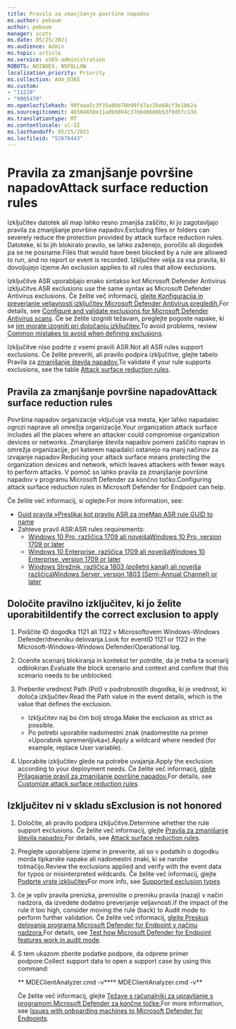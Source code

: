```yaml
---
title: Pravila za zmanjšanje površine napadov
ms.author: pebaum
author: pebaum
manager: scotv
ms.date: 05/25/2021
ms.audience: Admin
ms.topic: article
ms.service: o365-administration
ROBOTS: NOINDEX, NOFOLLOW
localization_priority: Priority
ms.collection: Adm_O365
ms.custom:
- "11228"
- "9005470"
ms.openlocfilehash: 99feaa5c3f35a0bb78b99f47ac2be88cf3e1b62a
ms.sourcegitcommit: 4b504650e11adb9894c37b6d8608b53f9d5fc13d
ms.translationtype: MT
ms.contentlocale: sl-SI
ms.lasthandoff: 05/25/2021
ms.locfileid: "52676443"
---
```

# <a name="attack-surface-reduction-rules"></a><span data-ttu-id="9b57b-102">Pravila za zmanjšanje površine napadov</span><span class="sxs-lookup"><span data-stu-id="9b57b-102">Attack surface reduction rules</span></span>

<span data-ttu-id="9b57b-103">Izključitev datotek ali map lahko resno zmanjša zaščito, ki jo zagotavljajo pravila za zmanjšanje površine napadov.</span><span class="sxs-lookup"><span data-stu-id="9b57b-103">Excluding files or folders can severely reduce the protection provided by attack surface reduction rules.</span></span> <span data-ttu-id="9b57b-104">Datoteke, ki bi jih blokiralo pravilo, se lahko zaženejo, poročilo ali dogodek pa se ne posname.</span><span class="sxs-lookup"><span data-stu-id="9b57b-104">Files that would have been blocked by a rule are allowed to run, and no report or event is recorded.</span></span> <span data-ttu-id="9b57b-105">Izključitev velja za vsa pravila, ki dovoljujejo izjeme.</span><span class="sxs-lookup"><span data-stu-id="9b57b-105">An exclusion applies to all rules that allow exclusions.</span></span>

<span data-ttu-id="9b57b-106">Izključitve ASR uporabljajo enako sintakso kot Microsoft Defender Antivirus izključitve.</span><span class="sxs-lookup"><span data-stu-id="9b57b-106">ASR exclusions use the same syntax as Microsoft Defender Antivirus exclusions.</span></span> <span data-ttu-id="9b57b-107">Če želite več informacij, [glejte Konfiguracija in preverjanje veljavnosti izključitev Microsoft Defender Antivirus pregledih.](/microsoft-365/security/defender-endpoint/configure-exclusions-microsoft-defender-antivirus)</span><span class="sxs-lookup"><span data-stu-id="9b57b-107">For details, see [Configure and validate exclusions for Microsoft Defender Antivirus scans](/microsoft-365/security/defender-endpoint/configure-exclusions-microsoft-defender-antivirus).</span></span> <span data-ttu-id="9b57b-108">Če se želite izogniti težavam, preglejte pogoste napake, ki se [jim morate izogniti pri določanju izključitev.](/microsoft-365/security/defender-endpoint/common-exclusion-mistakes-microsoft-defender-antivirus)</span><span class="sxs-lookup"><span data-stu-id="9b57b-108">To avoid problems, review [Common mistakes to avoid when defining exclusions](/microsoft-365/security/defender-endpoint/common-exclusion-mistakes-microsoft-defender-antivirus).</span></span>

<span data-ttu-id="9b57b-109">Izključitve niso podrte z vsemi pravili ASR.</span><span class="sxs-lookup"><span data-stu-id="9b57b-109">Not all ASR rules support exclusions.</span></span> <span data-ttu-id="9b57b-110">Če želite preveriti, ali pravilo podpira izključitve, glejte tabelo Pravila za [zmanjšanje števila napadov.](/microsoft-365/security/defender-endpoint/attack-surface-reduction#attack-surface-reduction-rules)</span><span class="sxs-lookup"><span data-stu-id="9b57b-110">To validate if your rule supports exclusions, see the table [Attack surface reduction rules](/microsoft-365/security/defender-endpoint/attack-surface-reduction#attack-surface-reduction-rules).</span></span>

## <a name="attack-surface-reduction-rules"></a><span data-ttu-id="9b57b-111">Pravila za zmanjšanje površine napadov</span><span class="sxs-lookup"><span data-stu-id="9b57b-111">Attack surface reduction rules</span></span>

<span data-ttu-id="9b57b-112">Površina napadov organizacije vključuje vsa mesta, kjer lahko napadalec ogrozi naprave ali omrežja organizacije.</span><span class="sxs-lookup"><span data-stu-id="9b57b-112">Your organization attack surface includes all the places where an attacker could compromise organization devices or networks.</span></span> <span data-ttu-id="9b57b-113">Zmanjšanje števila napadov pomeni zaščito naprav in omrežja organizacije, pri katerem napadalci ostanejo na manj načinov za izvajanje napadov.</span><span class="sxs-lookup"><span data-stu-id="9b57b-113">Reducing your attack surface means protecting the organization devices and network, which leaves attackers with fewer ways to perform attacks.</span></span> <span data-ttu-id="9b57b-114">V pomoč so lahko pravila za zmanjšanje površine napadov v programu Microsoft Defender za končno točko.</span><span class="sxs-lookup"><span data-stu-id="9b57b-114">Configuring attack surface reduction rules in Microsoft Defender for Endpoint can help.</span></span>

<span data-ttu-id="9b57b-115">Če želite več informacij, si oglejte:</span><span class="sxs-lookup"><span data-stu-id="9b57b-115">For more information, see:</span></span>

- [<span data-ttu-id="9b57b-116">Guid pravila »Preslikaj kot pravilo ASR za ime</span><span class="sxs-lookup"><span data-stu-id="9b57b-116">Map ASR rule GUID to name</span></span>](/microsoft-365/security/defender-endpoint/attack-surface-reduction#attack-surface-reduction-rules)
- <span data-ttu-id="9b57b-117">Zahteve pravil ASR:</span><span class="sxs-lookup"><span data-stu-id="9b57b-117">ASR rules requirements:</span></span>
    - [<span data-ttu-id="9b57b-118">Windows 10 Pro, različica 1709 ali novejša</span><span class="sxs-lookup"><span data-stu-id="9b57b-118">Windows 10 Pro, version 1709 or later</span></span>](/windows/whats-new/whats-new-windows-10-version-1709)
    - [<span data-ttu-id="9b57b-119">Windows 10 Enterprise, različica 1709 ali novejša</span><span class="sxs-lookup"><span data-stu-id="9b57b-119">Windows 10 Enterprise, version 1709 or later</span></span>](/windows/whats-new/whats-new-windows-10-version-1709)
    - [<span data-ttu-id="9b57b-120">Windows Strežnik, različica 1803 (polletni kanal) ali novejša različica</span><span class="sxs-lookup"><span data-stu-id="9b57b-120">Windows Server, version 1803 (Semi-Annual Channel) or later</span></span>](/windows-server/get-started/whats-new-in-windows-server-1803)

## <a name="identify-the-correct-exclusion-to-apply"></a><span data-ttu-id="9b57b-121">Določite pravilno izključitev, ki jo želite uporabiti</span><span class="sxs-lookup"><span data-stu-id="9b57b-121">Identify the correct exclusion to apply</span></span>

1. <span data-ttu-id="9b57b-122">Poiščite ID dogodka 1121 ali 1122 v Microsoftovem Windows-Windows Defender/dnevniku delovanja.</span><span class="sxs-lookup"><span data-stu-id="9b57b-122">Look for eventID 1121 or 1122 in the Microsoft-Windows-Windows Defender/Operational log.</span></span>

1. <span data-ttu-id="9b57b-123">Ocenite scenarij blokiranja in kontekst ter potrdite, da je treba ta scenarij odblokiran.</span><span class="sxs-lookup"><span data-stu-id="9b57b-123">Evaluate the block scenario and context and confirm that this scenario needs to be unblocked.</span></span>

1. <span data-ttu-id="9b57b-124">Preberite vrednost Path (Pot) v podrobnostih dogodka, ki je vrednost, ki določa izključitev.</span><span class="sxs-lookup"><span data-stu-id="9b57b-124">Read the Path value in the event details, which is the value that defines the exclusion.</span></span>
    - <span data-ttu-id="9b57b-125">Izključitev naj bo čim bolj stroga.</span><span class="sxs-lookup"><span data-stu-id="9b57b-125">Make the exclusion as strict as possible.</span></span>
    - <span data-ttu-id="9b57b-126">Po potrebi uporabite nadomestni znak (nadomestite na primer »Uporabnik spremenljivka«).</span><span class="sxs-lookup"><span data-stu-id="9b57b-126">Apply a wildcard where needed (for example, replace User variable).</span></span>

1. <span data-ttu-id="9b57b-127">Uporabite izključitev glede na potrebe uvajanja.</span><span class="sxs-lookup"><span data-stu-id="9b57b-127">Apply the exclusion according to your deployment needs.</span></span> <span data-ttu-id="9b57b-128">Če želite več informacij, [glejte Prilagajanje pravil za zmanjšanje površine napadov.](/microsoft-365/security/defender-endpoint/customize-attack-surface-reduction)</span><span class="sxs-lookup"><span data-stu-id="9b57b-128">For details, see [Customize attack surface reduction rules](/microsoft-365/security/defender-endpoint/customize-attack-surface-reduction).</span></span>

## <a name="exclusion-is-not-honored"></a><span data-ttu-id="9b57b-129">Izključitev ni v skladu s</span><span class="sxs-lookup"><span data-stu-id="9b57b-129">Exclusion is not honored</span></span>

1. <span data-ttu-id="9b57b-130">Določite, ali pravilo podpira izključitve.</span><span class="sxs-lookup"><span data-stu-id="9b57b-130">Determine whether the rule support exclusions.</span></span> <span data-ttu-id="9b57b-131">Če želite več informacij, glejte [Pravila za zmanjšanje števila napadov.](/microsoft-365/security/defender-endpoint/attack-surface-reduction#attack-surface-reduction-rules)</span><span class="sxs-lookup"><span data-stu-id="9b57b-131">For details, see [Attack surface reduction rules](/microsoft-365/security/defender-endpoint/attack-surface-reduction#attack-surface-reduction-rules).</span></span>

1. <span data-ttu-id="9b57b-132">Preglejte uporabljene izjeme in preverite, ali so v podatkih o dogodku morda tipkarske napake ali nadomestni znaki, ki se narobe tolmačijo.</span><span class="sxs-lookup"><span data-stu-id="9b57b-132">Review the exclusions applied and verify with the event data for typos or misinterpreted wildcards.</span></span> <span data-ttu-id="9b57b-133">Če želite več informacij, glejte [Podprte vrste izključitev](/microsoft-365/security/defender-endpoint/mac-exclusions#supported-exclusion-types)</span><span class="sxs-lookup"><span data-stu-id="9b57b-133">For more info, see [Supported exclusion types](/microsoft-365/security/defender-endpoint/mac-exclusions#supported-exclusion-types)</span></span>

1. <span data-ttu-id="9b57b-134">če je vpliv pravila prenizka, premislite o premiku pravila (nazaj) v način nadzora, da izvedete dodatno preverjanje veljavnosti.</span><span class="sxs-lookup"><span data-stu-id="9b57b-134">if the impact of the rule it too high, consider moving the rule (back) to Audit mode to perform further validation.</span></span> <span data-ttu-id="9b57b-135">Če želite več informacij, [glejte Preskus delovanja programa Microsoft Defender for Endpoint v načinu nadzora.](/microsoft-365/security/defender-endpoint/audit-windows-defender)</span><span class="sxs-lookup"><span data-stu-id="9b57b-135">For details, see [Test how Microsoft Defender for Endpoint features work in audit mode](/microsoft-365/security/defender-endpoint/audit-windows-defender).</span></span>

1. <span data-ttu-id="9b57b-136">S tem ukazom zberite podatke podpore, da odprete primer podpore:</span><span class="sxs-lookup"><span data-stu-id="9b57b-136">Collect support data to open a support case by using this command:</span></span>
    
   <span data-ttu-id="9b57b-137">\*\* MDEClientAnalyzer.cmd -v\*\*</span><span class="sxs-lookup"><span data-stu-id="9b57b-137">\*\* MDEClientAnalyzer.cmd -v\*\*</span></span>

    <span data-ttu-id="9b57b-138">Če želite več informacij, glejte [Težave s računalniki za upravljanje s programom Microsoft Defender za končne točke.](issues-with-onboarding-machines.md)</span><span class="sxs-lookup"><span data-stu-id="9b57b-138">For more information, see [Issues with onboarding machines to Microsoft Defender for Endpoints](issues-with-onboarding-machines.md).</span></span>
